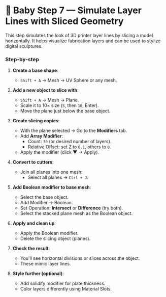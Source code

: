 # 🧪 Baby Step 7 — Simulate Layer Lines with Sliced Geometry

This step simulates the look of 3D printer layer lines by slicing a model horizontally. It helps visualize fabrication layers and can be used to stylize digital sculptures.

### Step-by-step

1. **Create a base shape**:
   - `Shift + A` → Mesh → UV Sphere or any mesh.

2. **Add a new object to slice with**:
   - `Shift + A` → Mesh → Plane.
   - Scale it to 10× size (`S`, then `10`, Enter).
   - Move the plane just below the base object.

3. **Create slicing copies**:
   - With the plane selected → Go to the **Modifiers** tab.
   - Add **Array Modifier**:
     - Count: `30` (or desired number of layers).
     - Relative Offset: set Z to `0.1`, others to `0`.
   - Apply the modifier (click ▼ → Apply).

4. **Convert to cutters**:
   - Join all planes into one mesh:
     - Select all planes → `Ctrl + J`.

5. **Add Boolean modifier to base mesh**:
   - Select the base object.
   - Add Modifier → Boolean.
   - Set Operation: **Intersect** or **Difference** (try both).
   - Select the stacked plane mesh as the Boolean object.

6. **Apply and clean up**:
   - Apply the Boolean modifier.
   - Delete the slicing object (planes).

7. **Check the result**:
   - You'll see horizontal divisions or slices across the object.
   - These mimic layer lines.

8. **Style further (optional)**:
   - Add solidify modifier for plate thickness.
   - Color layers differently using Material Slots.